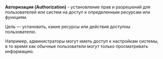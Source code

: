 **Авторизация (Authorization)** - установление прав и разрешений для пользователей или систем на доступ к определенным ресурсам или функциям.

Цель — установить, какие ресурсы или действия доступны пользователю.

Например, администраторы могут иметь доступ к настройкам системы, в то время как обычные пользователи могут только просматривать информацию.